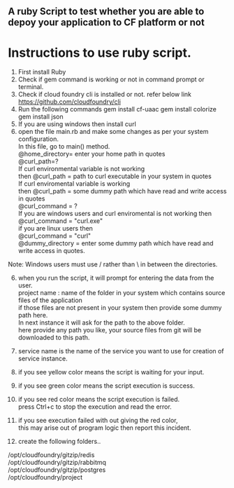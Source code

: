 ## A ruby Script to test whether you are able to depoy your application to CF platform or not


# Instructions to use ruby script.
1) First install Ruby
2) Check if gem command is working or not in command prompt or terminal.
3) Check if cloud foundry cli is installed or not.
    refer below link https://github.com/cloudfoundry/cli
3) Run the following commands
    gem install cf-uaac
    gem install colorize
    gem install json
4) If you are using windows then install curl
5) open the file main.rb and make some changes as per your system configuration.</br>
   In this file, go to main() method.</br>
    @home_directory= enter your home path in quotes</br>
    @curl_path=?</br>
    	If curl environmental variable is not working</br>
        then @curl_path = path to curl executable in your system in quotes</br>
   	 If curl enviromental variable is working</br>
        then @curl_path = some dummy path which have read and write access in quotes</br>
    @curl_command = ?</br>
        If you are windows users and curl enviromental is not working then</br>
          @curl_command = "curl.exe"</br>
	if you are linux users then</br>
	  @curl_command = "curl"</br>
    @dummy_directory = enter some dummy path which have read and write access in quotes.</br>

Note: Windows users  must use / rather than \ in between the directories.</br>

6) when you run the script, it will prompt for entering the data from the user.</br>
 project name : name of the folder in your system which contains source files of the application</br>
   if those files are not present in your system then provide some dummy path here.</br>
 In next instance it will ask for the path to the above folder.</br>
 here provide any path you like, your source files from git will be downloaded to this path.</br>

7) service name is the name of the service you want to use for creation of service instance.

8) if you see yellow color means the script is waiting for your input.
9) if you see green color means the script execution is success.
10) if you see red color means the script execution is failed.</br>
   press Ctrl+c to stop the execution and read the error.</br>
11) if you see execution failed with out giving the red color,</br>
     this may arise out of program logic then report this incident.</br>
12) create the following folders..</br>

   /opt/cloudfoundry/gitzip/redis</br>
   /opt/cloudfoundry/gitzip/rabbitmq</br>
   /opt/cloudfoundry/gitzip/postgres</br>
   /opt/cloudfoundry/project</br>
  
